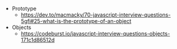 - Prototype
  - https://dev.to/macmacky/70-javascript-interview-questions-5gfi#25-what-is-the-prototype-of-an-object
- Objects
  - https://codeburst.io/javascript-interview-questions-objects-171c1d86512d